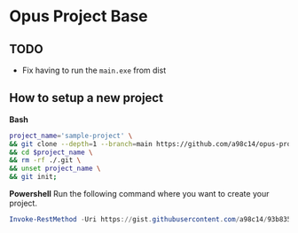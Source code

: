 # Opus Project Base

## TODO
- Fix having to run the `main.exe` from dist

## How to setup a new project

**Bash**
```sh
project_name='sample-project' \
&& git clone --depth=1 --branch=main https://github.com/a98c14/opus-project-base.git ./$project_name \
&& cd $project_name \
&& rm -rf ./.git \
&& unset project_name \
&& git init;
```

**Powershell**
Run the following command where you want to create your project.
```ps1
Invoke-RestMethod -Uri https://gist.githubusercontent.com/a98c14/93b83508b8cc7f0c9e72d3ca8ff31ad8/raw/8599f32541091423fc8d09a384f3dd1137378d16/opus_new_project.ps1 | Invoke-Expression
```


